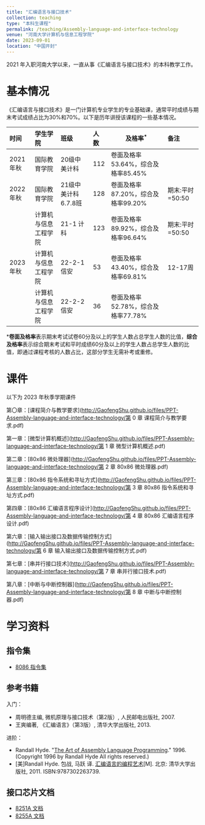 ```yaml
---
title: "汇编语言与接口技术"
collection: teaching
type: "本科生课程"
permalink: /teaching/Assembly-language-and-interface-technology
venue: "河南大学计算机与信息工程学院"
date: 2023-09-01
location: "中国开封"
---
```


2021 年入职河南大学以来，一直从事《汇编语言与接口技术》的本科教学工作。

# 基本情况

《汇编语言与接口技术》是一门计算机专业学生的专业基础课，通常平时成绩与期末考试成绩占比为30%和70%。以下是历年讲授该课程的一些基本情况。

| 时间      | 学生学院       | 班级            | 人数  | 及格率<sup>*</sup>                     | 备注          |
|:------- |:---------- |:------------- |:--- | ----------------------- |:----------- |
| 2021 年秋 | 国际教育学院     | 20级中美计科       | 112 | 卷面及格率53.64%，综合及格率85.45% |             |
| 2022 年秋 | 国际教育学院     | 21级中美计科6.7.8班 | 128 | 卷面及格率87.20%，综合及格率99.20% | 期末:平时=50:50 |
|         | 计算机与信息工程学院 | 21-1 计科       | 123 | 卷面及格率89.92%，综合及格率96.64% | 期末:平时=50:50 |
| 2023 年秋 | 计算机与信息工程学院 | 22-2-1 信安     | 53  | 卷面及格率43.40%，综合及格率69.81% | 12-17周      |
|         | 计算机与信息工程学院 | 22-2-2 信安     | 36  | 卷面及格率52.78%，综合及格率77.78% |             |

***卷面及格率**表示期末考试试卷60分及以上的学生人数占总学生人数的比值，**综合及格率**表示综合期末考试和平时成绩60分及以上的学生人数占总学生人数的比值，即通过课程考核的人数占比，这部分学生无需补考或重修。

# 课件

以下为 2023 年秋季学期课件

第〇章：[课程简介与教学要求](http://GaofengShu.github.io/files/PPT-Assembly-language-and-interface-technology/第 0 章 课程简介与教学要求.pdf)

第一章：[微型计算机概述](http://GaofengShu.github.io/files/PPT-Assembly-language-and-interface-technology/第 1 章 微型计算机概述.pdf)

第二章：[80x86 微处理器](http://GaofengShu.github.io/files/PPT-Assembly-language-and-interface-technology/第 2 章 80x86 微处理器.pdf)

第三章：[80x86 指令系统和寻址方式](http://GaofengShu.github.io/files/PPT-Assembly-language-and-interface-technology/第 3 章 80x86 指令系统和寻址方式.pdf)

第四章：[80x86 汇编语言程序设计](http://GaofengShu.github.io/files/PPT-Assembly-language-and-interface-technology/第 4 章 80x86 汇编语言程序设计.pdf)

第六章：[输入输出接口及数据传输控制方式](http://GaofengShu.github.io/files/PPT-Assembly-language-and-interface-technology/第 6 章 输入输出接口及数据传输控制方式.pdf)

第七章：[串并行接口技术](http://GaofengShu.github.io/files/PPT-Assembly-language-and-interface-technology/第 7 章 串并行接口技术.pdf)

第八章：[中断与中断控制器](http://GaofengShu.github.io/files/PPT-Assembly-language-and-interface-technology/第 8 章 中断与中断控制器.pdf)

# 学习资料
## 指令集
- [8086 指令集](http://GaofengShu.github.io/files/References-ALIT/8086_instruction_set.pdf)


## 参考书籍
入门：
- 周明德主编, 微机原理与接口技术（第2版）, 人民邮电出版社, 2007.
- 王爽编著, 《汇编语言》（第3版）, 清华大学出版社, 2013.


进阶：
- Randall Hyde. "[The Art of Assembly Language Programming](https://shrek.unideb.hu/~gjhalasz/assembly/masm/toc.html)." 1996. (Copyright 1996 by Randall Hyde All rights reserved.)
- [美]Randall Hyde. 包战, 马跃 译. [汇编语言的编程艺术](https://book.douban.com/subject/7059709/)[M]. 北京: 清华大学出版社, 2011. ISBN:9787302263739.

## 接口芯片文档
- [8251A 文档](http://GaofengShu.github.io/files/References-ALIT/8251A-datasheet.pdf)
- [8255A 文档](http://GaofengShu.github.io/files/References-ALIT/8255A-datasheet.pdf)



